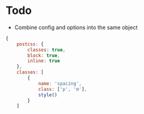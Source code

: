 # Todo

- Combine config and options into the same object

```js
{
    postcss: {
        classes: true,
        block: true,
        inline: true
    },
    classes: [
        {
            name: 'spacing',
            class: ['p', 'm'],
            style()
        }
    ]
```
